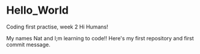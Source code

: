 # Hello_World
Coding first practise, week 2
 Hi Humans!

 My names Nat and I;m learning to code!! Here's my first repository and first commit message.
